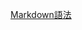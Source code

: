 [Markdown語法](https://hackmd.io/@eMP9zQQ0Qt6I8Uqp2Vqy6w/SyiOheL5N/%2FBVqowKshRH246Q7UDyodFA?type=book#%E4%B8%BB%E6%A8%99%E9%A1%8C)


